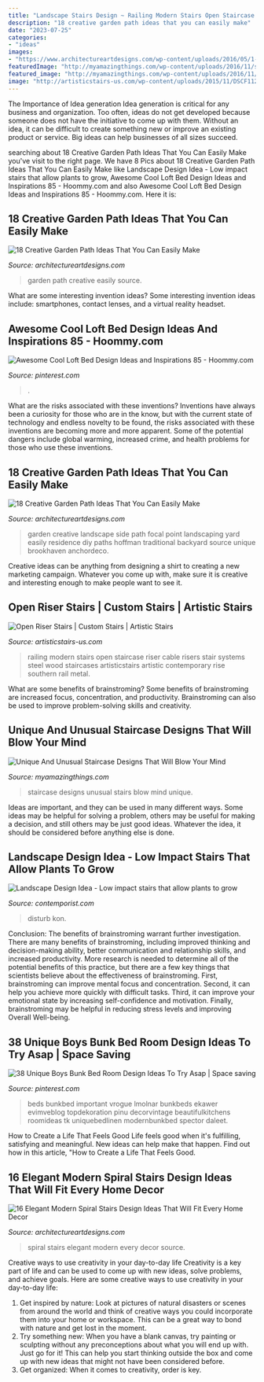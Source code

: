 ```yaml
---
title: "Landscape Stairs Design ~ Railing Modern Stairs Open Staircase Riser Cable Risers Stair Systems Steel Wood Staircases Artisticstairs Artistic Contemporary Rise Southern Rail Metal"
description: "18 creative garden path ideas that you can easily make"
date: "2023-07-25"
categories:
- "ideas"
images:
- "https://www.architectureartdesigns.com/wp-content/uploads/2016/05/1-26.jpg"
featuredImage: "http://myamazingthings.com/wp-content/uploads/2016/11/stairs_11.jpg"
featured_image: "http://myamazingthings.com/wp-content/uploads/2016/11/stairs_11.jpg"
image: "http://artisticstairs-us.com/wp-content/uploads/2015/11/DSCF1121-Edit-e1446587040747.jpg"
---
```



The Importance of Idea generation
Idea generation is critical for any business and organization. Too often, ideas do not get developed because someone does not have the initiative to come up with them. Without an idea, it can be difficult to create something new or improve an existing product or service. Big ideas can help businesses of all sizes succeed.

	

		
searching about 18 Creative Garden Path Ideas That You Can Easily Make you've visit to the right page. We have 8 Pics about 18 Creative Garden Path Ideas That You Can Easily Make like Landscape Design Idea - Low impact stairs that allow plants to grow, Awesome Cool Loft Bed Design Ideas and Inspirations 85 - Hoommy.com and also Awesome Cool Loft Bed Design Ideas and Inspirations 85 - Hoommy.com. Here it is:
		
    
## 18 Creative Garden Path Ideas That You Can Easily Make

<img loading=lazy src="https://www.architectureartdesigns.com/wp-content/uploads/2016/05/1-26.jpg" onerror="this.onerror=null;this.src='https://tse2.mm.bing.net/th?id=OIP.-kD94B89xws6fi0HhV2xTgDHEs&amp;pid=15.1';" alt="18 Creative Garden Path Ideas That You Can Easily Make">

_Source: architectureartdesigns.com_

>garden path creative easily source. 

	

What are some interesting invention ideas?
Some interesting invention ideas include: smartphones, contact lenses, and a virtual reality headset.

    
## Awesome Cool Loft Bed Design Ideas And Inspirations 85 - Hoommy.com

<img loading=lazy src="https://i.pinimg.com/736x/a1/fc/30/a1fc3065628748d6a5bec99219131e4e.jpg" onerror="this.onerror=null;this.src='https://tse1.mm.bing.net/th?id=OIP.2s6807zTqWsxMAFt4urUmwHaKG&amp;pid=15.1';" alt="Awesome Cool Loft Bed Design Ideas and Inspirations 85 - Hoommy.com">

_Source: pinterest.com_

>. 

	

What are the risks associated with these inventions?
Inventions have always been a curiosity for those who are in the know, but with the current state of technology and endless novelty to be found, the risks associated with these inventions are becoming more and more apparent. Some of the potential dangers include global warming, increased crime, and health problems for those who use these inventions.

    
## 18 Creative Garden Path Ideas That You Can Easily Make

<img loading=lazy src="https://www.architectureartdesigns.com/wp-content/uploads/2016/05/4-26.jpg" onerror="this.onerror=null;this.src='https://tse2.mm.bing.net/th?id=OIP.70jcyKyf4MNgBuGiyb4-mAHaJ4&amp;pid=15.1';" alt="18 Creative Garden Path Ideas That You Can Easily Make">

_Source: architectureartdesigns.com_

>garden creative landscape side path focal point landscaping yard easily residence diy paths hoffman traditional backyard source unique brookhaven anchordeco. 

	

Creative ideas can be anything from designing a shirt to creating a new marketing campaign. Whatever you come up with, make sure it is creative and interesting enough to make people want to see it.

    
## Open Riser Stairs | Custom Stairs | Artistic Stairs

<img loading=lazy src="http://artisticstairs-us.com/wp-content/uploads/2015/11/DSCF1121-Edit-e1446587040747.jpg" onerror="this.onerror=null;this.src='https://tse1.mm.bing.net/th?id=OIP.T1Vl-5OdhGQE169_XBVnJgHaLH&amp;pid=15.1';" alt="Open Riser Stairs | Custom Stairs | Artistic Stairs">

_Source: artisticstairs-us.com_

>railing modern stairs open staircase riser cable risers stair systems steel wood staircases artisticstairs artistic contemporary rise southern rail metal. 

	

What are some benefits of brainstroming?
Some benefits of brainstroming are increased focus, concentration, and productivity. Brainstroming can also be used to improve problem-solving skills and creativity.

    
## Unique And Unusual Staircase Designs That Will Blow Your Mind

<img loading=lazy src="http://myamazingthings.com/wp-content/uploads/2016/11/stairs_11.jpg" onerror="this.onerror=null;this.src='https://tse4.mm.bing.net/th?id=OIP.L1O4-3CzzdInODkJqrXGqAHaLH&amp;pid=15.1';" alt="Unique And Unusual Staircase Designs That Will Blow Your Mind">

_Source: myamazingthings.com_

>staircase designs unusual stairs blow mind unique. 

	

Ideas are important, and they can be used in many different ways. Some ideas may be helpful for solving a problem, others may be useful for making a decision, and still others may be just good ideas. Whatever the idea, it should be considered before anything else is done.

    
## Landscape Design Idea - Low Impact Stairs That Allow Plants To Grow

<img loading=lazy src="https://www.contemporist.com/wp-content/uploads/2016/09/low-impact-stairs_300916_02-800x1117.jpg" onerror="this.onerror=null;this.src='https://tse2.mm.bing.net/th?id=OIP.E69XyeQpr9Y_QkgfTgFW6ADWEs&amp;pid=15.1';" alt="Landscape Design Idea - Low impact stairs that allow plants to grow">

_Source: contemporist.com_

>disturb kon. 

	

Conclusion: The benefits of brainstroming warrant further investigation.
There are many benefits of brainstroming, including improved thinking and decision-making ability, better communication and relationship skills, and increased productivity. More research is needed to determine all of the potential benefits of this practice, but there are a few key things that scientists believe about the effectiveness of brainstroming. First, brainstroming can improve mental focus and concentration. Second, it can help you achieve more quickly with difficult tasks. Third, it can improve your emotional state by increasing self-confidence and motivation. Finally, brainstroming may be helpful in reducing stress levels and improving Overall Well-being.

    
## 38 Unique Boys Bunk Bed Room Design Ideas To Try Asap | Space Saving

<img loading=lazy src="https://i.pinimg.com/736x/2f/48/b5/2f48b5a90b93309e11b8834f1630eeba.jpg" onerror="this.onerror=null;this.src='https://tse4.mm.bing.net/th?id=OIP.7g-6gjgs4-A_8nL0jYZxggHaLH&amp;pid=15.1';" alt="38 Unique Boys Bunk Bed Room Design Ideas To Try Asap | Space saving">

_Source: pinterest.com_

>beds bunkbed important vrogue lmolnar bunkbeds ekawer evimveblog topdekoration pinu decorvintage beautifulkitchens roomideas tk uniquebedlinen modernbunkbed spector daleet. 

	

How to Create a Life That Feels Good
Life feels good when it's fulfilling, satisfying and meaningful. New ideas can help make that happen. Find out how in this article, "How to Create a Life That Feels Good.

    
## 16 Elegant Modern Spiral Stairs Design Ideas That Will Fit Every Home Decor

<img loading=lazy src="https://www.architectureartdesigns.com/wp-content/uploads/2015/01/114-630x425.jpg" onerror="this.onerror=null;this.src='https://tse2.mm.bing.net/th?id=OIP.eypbCbp5otU6u4ACnwDinwHaE_&amp;pid=15.1';" alt="16 Elegant Modern Spiral Stairs Design Ideas That Will Fit Every Home Decor">

_Source: architectureartdesigns.com_

>spiral stairs elegant modern every decor source. 

	

Creative ways to use creativity in your day-to-day life
Creativity is a key part of life and can be used to come up with new ideas, solve problems, and achieve goals. Here are some creative ways to use creativity in your day-to-day life:
1. Get inspired by nature: Look at pictures of natural disasters or scenes from around the world and think of creative ways you could incorporate them into your home or workspace. This can be a great way to bond with nature and get lost in the moment.
2. Try something new: When you have a blank canvas, try painting or sculpting without any preconceptions about what you will end up with. Just go for it! This can help you start thinking outside the box and come up with new ideas that might not have been considered before.
3. Get organized: When it comes to creativity, order is key.

